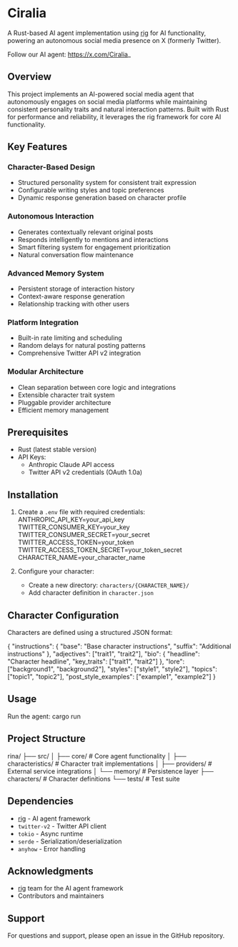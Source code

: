 # Ciralia

A Rust-based AI agent implementation using [rig](https://github.com/0xPlaygrounds/rig) for AI functionality, powering an autonomous social media presence on X (formerly Twitter).

Follow our AI agent: https://x.com/Ciralia_

## Overview

This project implements an AI-powered social media agent that autonomously engages on social media platforms while maintaining consistent personality traits and natural interaction patterns. Built with Rust for performance and reliability, it leverages the rig framework for core AI functionality.

## Key Features

### Character-Based Design
- Structured personality system for consistent trait expression
- Configurable writing styles and topic preferences
- Dynamic response generation based on character profile

### Autonomous Interaction
- Generates contextually relevant original posts
- Responds intelligently to mentions and interactions
- Smart filtering system for engagement prioritization
- Natural conversation flow maintenance

### Advanced Memory System
- Persistent storage of interaction history
- Context-aware response generation
- Relationship tracking with other users

### Platform Integration
- Built-in rate limiting and scheduling
- Random delays for natural posting patterns
- Comprehensive Twitter API v2 integration

### Modular Architecture
- Clean separation between core logic and integrations
- Extensible character trait system
- Pluggable provider architecture
- Efficient memory management

## Prerequisites

- Rust (latest stable version)
- API Keys:
  - Anthropic Claude API access
  - Twitter API v2 credentials (OAuth 1.0a)

## Installation



1. Create a `.env` file with required credentials:
ANTHROPIC_API_KEY=your_api_key
TWITTER_CONSUMER_KEY=your_key
TWITTER_CONSUMER_SECRET=your_secret
TWITTER_ACCESS_TOKEN=your_token
TWITTER_ACCESS_TOKEN_SECRET=your_token_secret
CHARACTER_NAME=your_character_name

2. Configure your character:
   - Create a new directory: `characters/{CHARACTER_NAME}/`
   - Add character definition in `character.json`

## Character Configuration

Characters are defined using a structured JSON format:

{
  "instructions": {
    "base": "Base character instructions",
    "suffix": "Additional instructions"
  },
  "adjectives": ["trait1", "trait2"],
  "bio": {
    "headline": "Character headline",
    "key_traits": ["trait1", "trait2"]
  },
  "lore": ["background1", "background2"],
  "styles": ["style1", "style2"],
  "topics": ["topic1", "topic2"],
  "post_style_examples": ["example1", "example2"]
}

## Usage

Run the agent:
cargo run

## Project Structure

rina/
├── src/
│   ├── core/           # Core agent functionality
│   ├── characteristics/ # Character trait implementations
│   ├── providers/      # External service integrations
│   └── memory/         # Persistence layer
├── characters/         # Character definitions
└── tests/             # Test suite

## Dependencies

- [rig](https://github.com/0xPlaygrounds/rig) - AI agent framework
- `twitter-v2` - Twitter API client
- `tokio` - Async runtime
- `serde` - Serialization/deserialization
- `anyhow` - Error handling


## Acknowledgments

- [rig](https://github.com/0xPlaygrounds/rig) team for the AI agent framework
- Contributors and maintainers

## Support

For questions and support, please open an issue in the GitHub repository.
